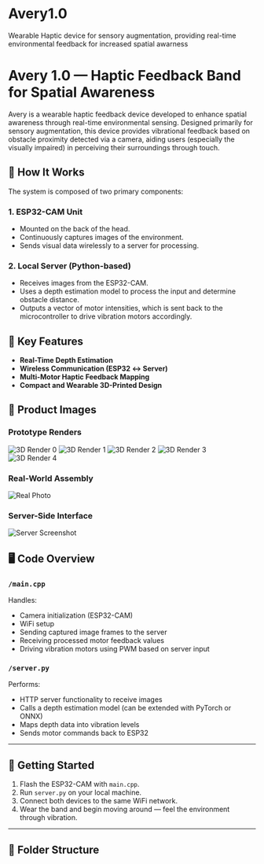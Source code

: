 # Avery1.0
Wearable Haptic device for sensory augmentation, providing real-time environmental feedback for increased spatial awarness
# Avery 1.0 — Haptic Feedback Band for Spatial Awareness

Avery is a wearable haptic feedback device developed to enhance spatial awareness through real-time environmental sensing. Designed primarily for sensory augmentation, this device provides vibrational feedback based on obstacle proximity detected via a camera, aiding users (especially the visually impaired) in perceiving their surroundings through touch.

## 🔧 How It Works

The system is composed of two primary components:

### 1. **ESP32-CAM Unit**
- Mounted on the back of the head.
- Continuously captures images of the environment.
- Sends visual data wirelessly to a server for processing.

### 2. **Local Server (Python-based)**
- Receives images from the ESP32-CAM.
- Uses a depth estimation model to process the input and determine obstacle distance.
- Outputs a vector of motor intensities, which is sent back to the microcontroller to drive vibration motors accordingly.

## 🧠 Key Features
- **Real-Time Depth Estimation**
- **Wireless Communication (ESP32 ↔ Server)**
- **Multi-Motor Haptic Feedback Mapping**
- **Compact and Wearable 3D-Printed Design**

## 📸 Product Images

### Prototype Renders
![3D Render 0](Product/Avery3D-0.png)
![3D Render 1](Product/Avery3D-1.png)
![3D Render 2](Product/Avery3D-2.png)
![3D Render 3](Product/Avery3D-3.png)
![3D Render 4](Product/Avery3D-4.png)

### Real-World Assembly
![Real Photo](Product/AveryReal-1.png)

### Server-Side Interface
![Server Screenshot](Product/Server.png)

## 🖥️ Code Overview

### `/main.cpp`
Handles:
- Camera initialization (ESP32-CAM)
- WiFi setup
- Sending captured image frames to the server
- Receiving processed motor feedback values
- Driving vibration motors using PWM based on server input

### `/server.py`
Performs:
- HTTP server functionality to receive images
- Calls a depth estimation model (can be extended with PyTorch or ONNX)
- Maps depth data into vibration levels
- Sends motor commands back to ESP32

---

## 🚀 Getting Started

1. Flash the ESP32-CAM with `main.cpp`.
2. Run `server.py` on your local machine.
3. Connect both devices to the same WiFi network.
4. Wear the band and begin moving around — feel the environment through vibration.

---

## 📂 Folder Structure
